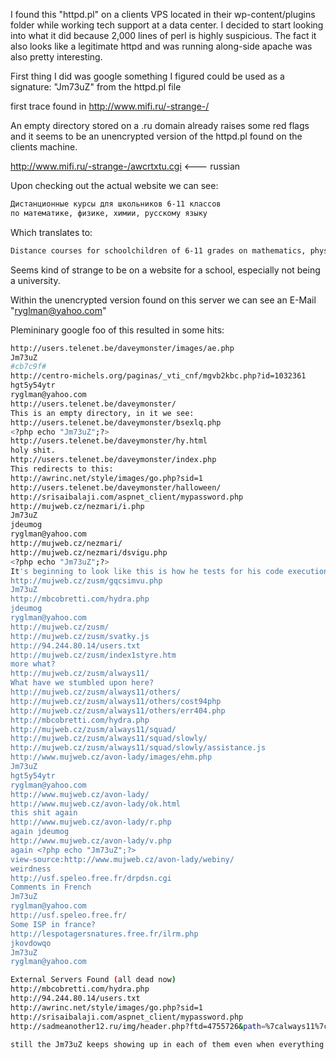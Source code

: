 I found this "httpd.pl" on a clients VPS located in their wp-content/plugins folder while working tech support at a data center. I decided to start looking into what it did because 2,000 lines of perl is highly suspicious. The fact it also looks like a legitimate httpd and was running along-side apache was also pretty interesting.

First thing I did was google something I figured could be used as a signature: "Jm73uZ" from the httpd.pl file

first trace found in http://www.mifi.ru/-strange-/

An empty directory stored on a .ru domain already raises some red flags and it seems to be an unencrypted version of the httpd.pl found on the clients machine.

http://www.mifi.ru/-strange-/awcrtxtu.cgi <--- russian

Upon checking out the actual website we can see:
```bash
Дистанционные курсы для школьников 6-11 классов
по математике, физике, химии, русскому языку
```

Which translates to:
```bash
Distance courses for schoolchildren of 6-11 grades on mathematics, physics, chemistry, Russian language
```
Seems kind of strange to be on a website for a school, especially not being a university.

Within the unencrypted version found on this server we can see an E-Mail "ryglman@yahoo.com"

Plemininary google foo of this resulted in some hits:
```bash
http://users.telenet.be/daveymonster/images/ae.php
Jm73uZ
#cb7c9f#
http://centro-michels.org/paginas/_vti_cnf/mgvb2kbc.php?id=1032361
hgt5y54ytr
ryglman@yahoo.com
http://users.telenet.be/daveymonster/
This is an empty directory, in it we see:
http://users.telenet.be/daveymonster/bsexlq.php
<?php echo "Jm73uZ";?> 
http://users.telenet.be/daveymonster/hy.html
holy shit.
http://users.telenet.be/daveymonster/index.php
This redirects to this:
http://awrinc.net/style/images/go.php?sid=1
http://users.telenet.be/daveymonster/halloween/
http://srisaibalaji.com/aspnet_client/mypassword.php
http://mujweb.cz/nezmari/i.php
Jm73uZ
jdeumog
ryglman@yahoo.com
http://mujweb.cz/nezmari/
http://mujweb.cz/nezmari/dsvigu.php
<?php echo "Jm73uZ";?>
It's beginning to look like this is how he tests for his code execution
http://mujweb.cz/zusm/gqcsimvu.php
Jm73uZ
http://mbcobretti.com/hydra.php
jdeumog
ryglman@yahoo.com
http://mujweb.cz/zusm/
http://mujweb.cz/zusm/svatky.js
http://94.244.80.14/users.txt
http://mujweb.cz/zusm/index1styre.htm
more what?
http://mujweb.cz/zusm/always11/
What have we stumbled upon here?
http://mujweb.cz/zusm/always11/others/
http://mujweb.cz/zusm/always11/others/cost94php
http://mujweb.cz/zusm/always11/others/err404.php
http://mbcobretti.com/hydra.php
http://mujweb.cz/zusm/always11/squad/
http://mujweb.cz/zusm/always11/squad/slowly/
http://mujweb.cz/zusm/always11/squad/slowly/assistance.js
http://www.mujweb.cz/avon-lady/images/ehm.php
Jm73uZ
hgt5y54ytr
ryglman@yahoo.com
http://www.mujweb.cz/avon-lady/
http://www.mujweb.cz/avon-lady/ok.html
this shit again
http://www.mujweb.cz/avon-lady/r.php
again jdeumog
http://www.mujweb.cz/avon-lady/v.php
again <?php echo "Jm73uZ";?> 
view-source:http://www.mujweb.cz/avon-lady/webiny/
weirdness
http://usf.speleo.free.fr/drpdsn.cgi
Comments in French
Jm73uZ
ryglman@yahoo.com
http://usf.speleo.free.fr/
Some ISP in france?
http://lespotagersnatures.free.fr/ilrm.php
jkovdowqo
Jm73uZ
ryglman@yahoo.com
```
```bash
External Servers Found (all dead now)
http://mbcobretti.com/hydra.php
http://94.244.80.14/users.txt
http://awrinc.net/style/images/go.php?sid=1
http://srisaibalaji.com/aspnet_client/mypassword.php
http://sadmeanother12.ru/img/header.php?ftd=4755726&path=%7calways11%7cothers%7c&sys=UN&wrk=22
```
```bash
still the Jm73uZ keeps showing up in each of them even when everything else changes, could this be the name of the hacker?
```

